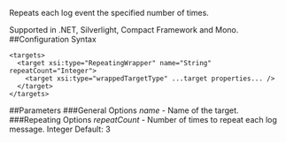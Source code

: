 Repeats each log event the specified number of times. 

Supported in .NET, Silverlight, Compact Framework and Mono.
##Configuration Syntax
```
<targets>
  <target xsi:type="RepeatingWrapper" name="String" repeatCount="Integer">
    <target xsi:type="wrappedTargetType" ...target properties... />
  </target>
</targets>
```
##Parameters
###General Options
_name_ - Name of the target.
###Repeating Options
_repeatCount_ - Number of times to repeat each log message. Integer Default: 3
